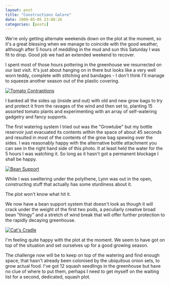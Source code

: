 ```yaml
---
layout: post
title: "Constructions Galore"
date: 2009-05-05 23:08:26
categories: [posts]
---
```


We're only getting alternate weekends down on the plot at the moment, so it's a great blessing when we manage to coincide with the good weather, although after 5 hours of meddling in the mud and sun this Saturday I was fit to drop. Good job we had an extended weekend to recover.

I spent most of those hours pottering in the greenhouse we resurrected on our last visit. It's just about hanging on in there but looks like a very well worn teddy, complete with stitching and bandages - I don't think I'll manage to squeeze another season out of the plastic covering.

[![Tomato Contraptions](http://farm4.static.flickr.com/3355/3494181057_da6c7c7b3b_m.jpg)](http://www.flickr.com/photos/warriorwomen/3494181057/)

I banked all the sides up (inside and out) with old and new grow bags to try and protect it from the ravages of the wind and then set to, planting 15 assorted tomato plants and experimenting with an array of self-watering gadgetry and fancy supports.

The first watering system I tried out was the "Growtube" but my bottle reservoir just evacuated its contents within the space of about 45 seconds and resulted in most of the contents of the grow bag spewing over the sides. I was reasonably happy with the alternative bottle attachment you can see in the right hand side of this photo. It at least held the water for the 5 hours I was watching it. So long as it hasn't got a permanent blockage I shall be happy.

[![Bean Support](http://farm4.static.flickr.com/3577/3494179003_855908bae5_m.jpg)](http://www.flickr.com/photos/warriorwomen/3494179003/)

While I was sweltering under the polythene, Lynn was out in the open, constructing stuff that actually has some sturdiness about it.

The plot won't know what hit it.

We now have a bean support system that doesn't look as though it will crack under the weight of the first two pods, a peculiarly creative broad bean "thingy" and a stretch of wind break that will offer further protection to the rapidly decaying greenhouse.

[![Cat's Cradle](http://farm4.static.flickr.com/3333/3494993934_8a4b719b86_m.jpg)](http://www.flickr.com/photos/warriorwomen/3494993934/ "Cat's Cradle by warriorwomen, on Flickr")

I'm feeling quite happy with the plot at the moment. We seem to have got on top of the situation and set ourselves up for a good growing season.

The challenge now will be to keep on top of the watering and find enough space, that hasn't already been colonised by the ubiquitous onion sets, to grow actual food. I've got 12 squash seedlings in the greenhouse but have no clue of where to put them, perhaps I need to get myself on the waiting list for a second, dedicated, squash plot.
